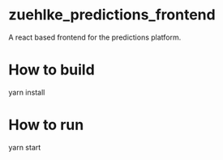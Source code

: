 # zuehlke_predictions_frontend
A react based frontend for the predictions platform.

# How to build
yarn install

# How to run
yarn start

